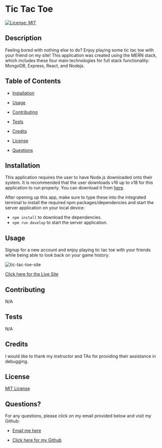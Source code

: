 # Tic Tac Toe

  [![License: MIT](https://img.shields.io/badge/License-MIT-yellow.svg)](https://opensource.org/licenses/MIT)
  ## Description

  Feeling bored with nothing else to do? Enjoy playing some tic tac toe with your friend on my site! This application was created using the MERN stack, which includes these four main technologies for full stack functionality: MongoDB, Express, React, and Nodejs.


  ## Table of Contents

  - [Installation](#installation)

  - [Usage](#usage)

  - [Contributing](#contributing)

  - [Tests](#tests)

  - [Credits](#credits)

  - [License](#license)

  - [Questions](#questions)


  ## Installation

  This application requires the user to have Node.js downloaded onto their system. It is recommended that the user downloads v16 up to v18 for this application to run properly. You can download it from [here](https://nodejs.org/en/blog/release/v16.16.0).

  After opening up this app, make sure to type these into the integrated terminal to install the required npm packages/dependencies and start the server application on your local device: 
  - `npm install` to download the dependencies.
  - `npm run develop` to start the server application.

  ## Usage

  Signup for a new account and enjoy playing tic tac toe with your friends while being able to look back on your game history. 
  
![tic-tac-toe-site](https://github.com/elvislau74/tic-tac-toe/assets/126195092/6ca060cc-6766-4411-8e54-9dd972825a6d)

  [Click here for the Live Site](https://tic-tac-toe45-a42400054b7f.herokuapp.com/)


  ## Contributing

  N/A


  ## Tests

  N/A


  ## Credits

  I would like to thank my instructor and TAs for providing their assistance in debugging.


  ## License

  [MIT License](https://opensource.org/licenses/MIT)


  ## Questions?

  For any questions, please click on my email provided below and visit my Github:

  - [Email me here](mailto:elvislau74@gmail.com)

  - [Click here for my Github](https://github.com/elvislau74/)
